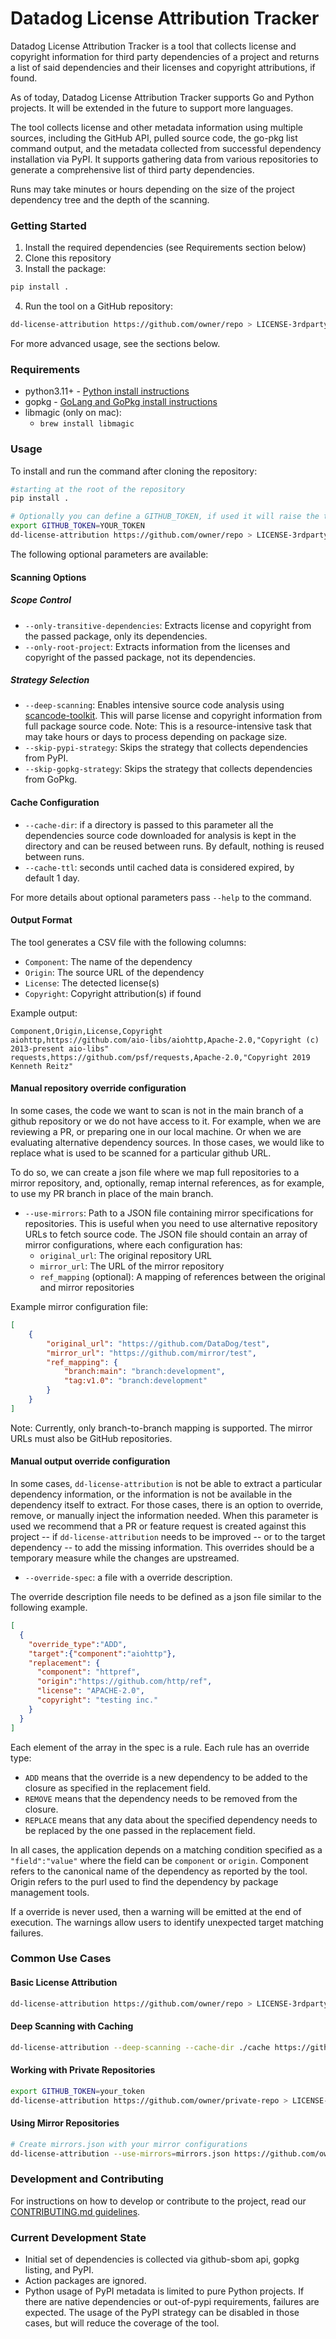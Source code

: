 # Datadog License Attribution Tracker

Datadog License Attribution Tracker is a tool that collects license and copyright information for third party dependencies of a project and returns a list of said dependencies and their licenses and copyright attributions, if found.

As of today, Datadog License Attribution Tracker supports Go and Python projects. It will be extended in the future to support more languages.

The tool collects license and other metadata information using multiple sources, including the GitHub API, pulled source code, the go-pkg list command output, and the metadata collected from successful dependency installation via PyPI.
It supports gathering data from various repositories to generate a comprehensive list of third party dependencies.

Runs may take minutes or hours depending on the size of the project dependency tree and the depth of the scanning.

### Getting Started

1. Install the required dependencies (see Requirements section below)
2. Clone this repository
3. Install the package:
```bash
pip install .
```
4. Run the tool on a GitHub repository:
```bash
dd-license-attribution https://github.com/owner/repo > LICENSE-3rdparty.csv
```

For more advanced usage, see the sections below.

### Requirements

- python3.11+ - [Python install instructions](https://www.python.org/downloads/)
- gopkg - [GoLang and GoPkg install instructions](https://go.dev/doc/install)
- libmagic (only on mac):
  - `brew install libmagic`

### Usage

To install and run the command after cloning the repository:

```bash
#starting at the root of the repository
pip install .

# Optionally you can define a GITHUB_TOKEN, if used it will raise the throttling threashold and maspeed up your generation calls to github APIs.
export GITHUB_TOKEN=YOUR_TOKEN
dd-license-attribution https://github.com/owner/repo > LICENSE-3rdparty.csv
```

The following optional parameters are available:

#### Scanning Options

##### Scope Control
- `--only-transitive-dependencies`: Extracts license and copyright from the passed package, only its dependencies.
- `--only-root-project`: Extracts information from the licenses and copyright of the passed package, not its dependencies.

##### Strategy Selection
- `--deep-scanning`: Enables intensive source code analysis using [scancode-toolkit](). This will parse license and copyright information from full package source code. Note: This is a resource-intensive task that may take hours or days to process depending on package size.
- `--skip-pypi-strategy`: Skips the strategy that collects dependencies from PyPI.
- `--skip-gopkg-strategy`: Skips the strategy that collects dependencies from GoPkg.

#### Cache Configuration

- `--cache-dir`: if a directory is passed to this parameter all the dependencies source code downloaded for analysis is kept in the directory and can be reused between runs. By default, nothing is reused between runs.
- `--cache-ttl`: seconds until cached data is considered expired, by default 1 day.

For more details about optional parameters pass `--help` to the command.

#### Output Format

The tool generates a CSV file with the following columns:
- `Component`: The name of the dependency
- `Origin`: The source URL of the dependency
- `License`: The detected license(s)
- `Copyright`: Copyright attribution(s) if found

Example output:
```csv
Component,Origin,License,Copyright
aiohttp,https://github.com/aio-libs/aiohttp,Apache-2.0,"Copyright (c) 2013-present aio-libs"
requests,https://github.com/psf/requests,Apache-2.0,"Copyright 2019 Kenneth Reitz"
```

#### Manual repository override configuration

In some cases, the code we want to scan is not in the main branch of a github repository or we do not have access to it. For example, when we are reviewing a PR, or preparing one in our local machine. Or when we are evaluating alternative dependency sources. In those cases, we would like to replace what is used to be scanned for a particular github URL.

To do so, we can create a json file where we map full repositories to a mirror repository, and, optionally, remap internal references, as for example, to use my PR branch in place of the main branch.

- `--use-mirrors`: Path to a JSON file containing mirror specifications for repositories. This is useful when you need to use alternative repository URLs to fetch source code. The JSON file should contain an array of mirror configurations, where each configuration has:
  - `original_url`: The original repository URL
  - `mirror_url`: The URL of the mirror repository
  - `ref_mapping` (optional): A mapping of references between the original and mirror repositories

Example mirror configuration file:
```json
[
    {
        "original_url": "https://github.com/DataDog/test",
        "mirror_url": "https://github.com/mirror/test",
        "ref_mapping": {
            "branch:main": "branch:development",
            "tag:v1.0": "branch:development"
        }
    }
]
```

Note: Currently, only branch-to-branch mapping is supported. The mirror URLs must also be GitHub repositories.

#### Manual output override configuration

In some cases, `dd-license-attribution` is not be able to extract a particular dependency information, or the information is not be available in the dependency itself to extract.
For those cases, there is an option to override, remove, or manually inject the information needed.
When this parameter is used we recommend that a PR or feature request is created against this project -- if `dd-license-attribution` needs to be improved -- or to the target dependency -- to add the missing information. This overrides should be a temporary measure while the changes are upstreamed.

- `--override-spec`: a file with a override description.

The override description file needs to be defined as a json file similar to the following example.

```json
[
  {
    "override_type":"ADD",
    "target":{"component":"aiohttp"},
    "replacement": {
      "component": "httpref",
      "origin":"https://github.com/http/ref",
      "license": "APACHE-2.0",
      "copyright": "testing inc."
    }
  }
]
```

Each element of the array in the spec is a rule.
Each rule has an override type:

- `ADD` means that the override is a new dependency to be added to the closure as specified in the replacement field.
- `REMOVE` means that the dependency needs to be removed from the closure.
- `REPLACE` means that any data about the specified dependency needs to be replaced by the one passed in the replacement field.

In all cases, the application depends on a matching condition specified as a `"field":"value"` where the field can be `component` or `origin`.
Component refers to the canonical name of the dependency as reported by the tool.
Origin refers to the purl used to find the dependency by package management tools.

If a override is never used, then a warning will be emitted at the end of execution.
The warnings allow users to identify unexpected target matching failures.

### Common Use Cases

#### Basic License Attribution
```bash
dd-license-attribution https://github.com/owner/repo > LICENSE-3rdparty.csv
```

#### Deep Scanning with Caching
```bash
dd-license-attribution --deep-scanning --cache-dir ./cache https://github.com/owner/repo > LICENSE-3rdparty.csv
```

#### Working with Private Repositories
```bash
export GITHUB_TOKEN=your_token
dd-license-attribution https://github.com/owner/private-repo > LICENSE-3rdparty.csv
```

#### Using Mirror Repositories
```bash
# Create mirrors.json with your mirror configurations
dd-license-attribution --use-mirrors=mirrors.json https://github.com/owner/repo > LICENSE-3rdparty.csv
```

### Development and Contributing

For instructions on how to develop or contribute to the project, read our [CONTRIBUTING.md guidelines](./CONTRIBUTING.md).

### Current Development State

- Initial set of dependencies is collected via github-sbom api, gopkg listing, and PyPI.
- Action packages are ignored.
- Python usage of PyPI metadata is limited to pure Python projects. If there are native dependencies or out-of-pypi requirements, failures are expected. The usage of the PyPI strategy can be disabled in those cases, but will reduce the coverage of the tool.
